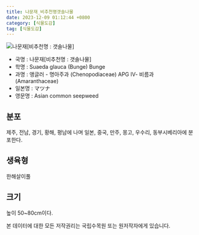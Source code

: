 ```yaml
---
title: 나문재_비추천명갯솔나물
date: 2023-12-09 01:12:44 +0800
category: [식물도감]
tag: [식물도감]
---
```




![나문재[비추천명 : 갯솔나물]](/fileUpload/plants/basic/Chenopodiaceae/Suaeda/15534/15534_1_th2.jpg)
- 국명 : 나문재[비추천명 : 갯솔나물]
- 학명 : Suaeda glauca (Bunge) Bunge
- 과명 : 앵글러 - 명아주과 (Chenopodiaceae) APG Ⅳ- 비름과 (Amaranthaceae)
- 일본명 : マツナ
- 영문명 : Asian common seepweed


## 분포
제주, 전남, 경기, 황해, 평남에 나며 일본, 중국, 만주, 몽고, 우수리, 동부시베리아에 분포한다.
## 생육형
한해살이풀 
## 크기
높이 50~80cm이다.






본 데이터에 대한 모든 저작권리는 국립수목원 또는 원저작자에게 있습니다.
